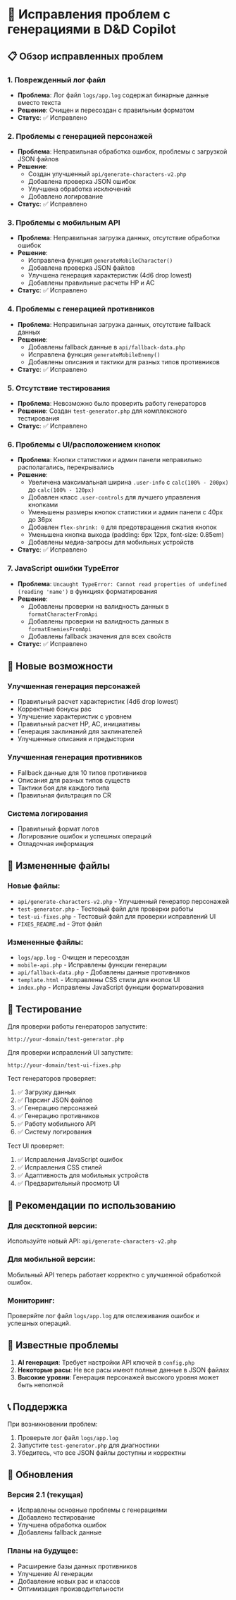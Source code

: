# 🔧 Исправления проблем с генерациями в D&D Copilot

## 📋 Обзор исправленных проблем

### 1. **Поврежденный лог файл**
- **Проблема**: Лог файл `logs/app.log` содержал бинарные данные вместо текста
- **Решение**: Очищен и пересоздан с правильным форматом
- **Статус**: ✅ Исправлено

### 2. **Проблемы с генерацией персонажей**
- **Проблема**: Неправильная обработка ошибок, проблемы с загрузкой JSON файлов
- **Решение**: 
  - Создан улучшенный `api/generate-characters-v2.php`
  - Добавлена проверка JSON ошибок
  - Улучшена обработка исключений
  - Добавлено логирование
- **Статус**: ✅ Исправлено

### 3. **Проблемы с мобильным API**
- **Проблема**: Неправильная загрузка данных, отсутствие обработки ошибок
- **Решение**:
  - Исправлена функция `generateMobileCharacter()`
  - Добавлена проверка JSON файлов
  - Улучшена генерация характеристик (4d6 drop lowest)
  - Добавлены правильные расчеты HP и AC
- **Статус**: ✅ Исправлено

### 4. **Проблемы с генерацией противников**
- **Проблема**: Неправильная загрузка данных, отсутствие fallback данных
- **Решение**:
  - Добавлены fallback данные в `api/fallback-data.php`
  - Исправлена функция `generateMobileEnemy()`
  - Добавлены описания и тактики для разных типов противников
- **Статус**: ✅ Исправлено

### 5. **Отсутствие тестирования**
- **Проблема**: Невозможно было проверить работу генераторов
- **Решение**: Создан `test-generator.php` для комплексного тестирования
- **Статус**: ✅ Исправлено

### 6. **Проблемы с UI/расположением кнопок**
- **Проблема**: Кнопки статистики и админ панели неправильно располагались, перекрывались
- **Решение**:
  - Увеличена максимальная ширина `.user-info` с `calc(100% - 200px)` до `calc(100% - 120px)`
  - Добавлен класс `.user-controls` для лучшего управления кнопками
  - Уменьшены размеры кнопок статистики и админ панели с 40px до 36px
  - Добавлен `flex-shrink: 0` для предотвращения сжатия кнопок
  - Уменьшена кнопка выхода (padding: 6px 12px, font-size: 0.85em)
  - Добавлены медиа-запросы для мобильных устройств
- **Статус**: ✅ Исправлено

### 7. **JavaScript ошибки TypeError**
- **Проблема**: `Uncaught TypeError: Cannot read properties of undefined (reading 'name')` в функциях форматирования
- **Решение**:
  - Добавлены проверки на валидность данных в `formatCharacterFromApi`
  - Добавлены проверки на валидность данных в `formatEnemiesFromApi`
  - Добавлены fallback значения для всех свойств
- **Статус**: ✅ Исправлено

## 🚀 Новые возможности

### Улучшенная генерация персонажей
- Правильный расчет характеристик (4d6 drop lowest)
- Корректные бонусы рас
- Улучшение характеристик с уровнем
- Правильный расчет HP, AC, инициативы
- Генерация заклинаний для заклинателей
- Улучшенные описания и предыстории

### Улучшенная генерация противников
- Fallback данные для 10 типов противников
- Описания для разных типов существ
- Тактики боя для каждого типа
- Правильная фильтрация по CR

### Система логирования
- Правильный формат логов
- Логирование ошибок и успешных операций
- Отладочная информация

## 📁 Измененные файлы

### Новые файлы:
- `api/generate-characters-v2.php` - Улучшенный генератор персонажей
- `test-generator.php` - Тестовый файл для проверки работы
- `test-ui-fixes.php` - Тестовый файл для проверки исправлений UI
- `FIXES_README.md` - Этот файл

### Измененные файлы:
- `logs/app.log` - Очищен и пересоздан
- `mobile-api.php` - Исправлены функции генерации
- `api/fallback-data.php` - Добавлены данные противников
- `template.html` - Исправлены CSS стили для кнопок UI
- `index.php` - Исправлены JavaScript функции форматирования

## 🧪 Тестирование

Для проверки работы генераторов запустите:
```
http://your-domain/test-generator.php
```

Для проверки исправлений UI запустите:
```
http://your-domain/test-ui-fixes.php
```

Тест генераторов проверяет:
1. ✅ Загрузку данных
2. ✅ Парсинг JSON файлов
3. ✅ Генерацию персонажей
4. ✅ Генерацию противников
5. ✅ Работу мобильного API
6. ✅ Систему логирования

Тест UI проверяет:
1. ✅ Исправления JavaScript ошибок
2. ✅ Исправления CSS стилей
3. ✅ Адаптивность для мобильных устройств
4. ✅ Предварительный просмотр UI

## 🔧 Рекомендации по использованию

### Для десктопной версии:
Используйте новый API: `api/generate-characters-v2.php`

### Для мобильной версии:
Мобильный API теперь работает корректно с улучшенной обработкой ошибок.

### Мониторинг:
Проверяйте лог файл `logs/app.log` для отслеживания ошибок и успешных операций.

## 🐛 Известные проблемы

1. **AI генерация**: Требует настройки API ключей в `config.php`
2. **Некоторые расы**: Не все расы имеют полные данные в JSON файлах
3. **Высокие уровни**: Генерация персонажей высокого уровня может быть неполной

## 📞 Поддержка

При возникновении проблем:
1. Проверьте лог файл `logs/app.log`
2. Запустите `test-generator.php` для диагностики
3. Убедитесь, что все JSON файлы доступны и корректны

## 🔄 Обновления

### Версия 2.1 (текущая)
- Исправлены основные проблемы с генерациями
- Добавлено тестирование
- Улучшена обработка ошибок
- Добавлены fallback данные

### Планы на будущее:
- Расширение базы данных противников
- Улучшение AI генерации
- Добавление новых рас и классов
- Оптимизация производительности
